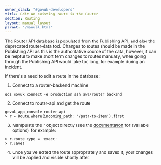 ```yaml
---
owner_slack: "#govuk-developers"
title: Edit an existing route in the Router
section: Routing
layout: manual_layout
parent: "/manual.html"
---
```


The Router API database is populated from the Publishing API, and also
the deprecated router-data tool. Changes to routes should be made in
the Publishing API as this is the authoritative source of the data,
however, it can be helpful to make short term changes to routes
manually, when going through the Publishing API would take too long,
for example during an incident.

If there's a need to edit a route in the database:

1. Connect to a router-backend machine

```console
gds govuk connect -e production ssh aws/router_backend
```

2. Connect to router-api and get the route

```console
govuk_app_console router-api
> r = Route.where(incoming_path: '/path-to-item').first
```

3. Manipulate the `r` object directly (see the
   [documentation](https://github.com/alphagov/router#data-structure) for
   available options), for example:

```console
> r.route_type = 'exact'
> r.save!
```

4. Once you've edited the route appropriately and saved it, your changes will be applied and visible shortly after.
